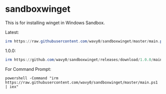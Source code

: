 # sandboxwinget
This is for installing winget in Windows Sandbox.

Latest:
```powershell
irm https://raw.githubusercontent.com/wavy0/sandboxwinget/master/main.ps1 | iex
```
1.0.0:
```powershell
irm https://github.com/wavy0/sandboxwinget/releases/download/1.0.0/main.ps1 | iex
```

For Command Prompt:
```batch
powershell -Command "irm https://raw.githubusercontent.com/wavy0/sandboxwinget/master/main.ps1 | iex"
```
